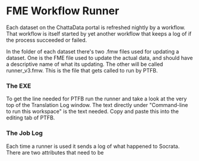 # FME Workflow Runner


Each dataset on the ChattaData portal is refreshed nightly by a workflow. That workflow is itself started by yet another workflow that keeps a log of if the process succeeded or failed.

In the folder of each dataset there's two .fmw files used for updating a dataset. One is the FME file used to update the actual data, and should have a descriptive name of what its updating. The other will be called runner_v3.fmw. This is the file that gets called to run by PTFB. 

### The EXE
To get the line needed for PTFB run the runner and take a look at the very top of the Translation Log window. The text directly under "Command-line to run this workspace" is the text needed. Copy and paste this into the editing tab of PTFB. 

### The Job Log
Each time a runner is used it sends a log of what happened to Socrata. There are two attributes that need to be
